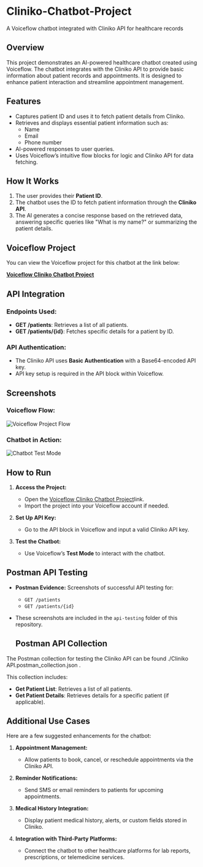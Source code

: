 # Cliniko-Chatbot-Project
A Voiceflow chatbot integrated with Cliniko API for healthcare records
## Overview
This project demonstrates an AI-powered healthcare chatbot created using Voiceflow. The chatbot integrates with the Cliniko API to provide basic information about patient records and appointments. It is designed to enhance patient interaction and streamline appointment management.

## Features
- Captures patient ID and uses it to fetch patient details from Cliniko.
- Retrieves and displays essential patient information such as:
  - Name
  - Email
  - Phone number
- AI-powered responses to user queries.
- Uses Voiceflow’s intuitive flow blocks for logic and Cliniko API for data fetching.

## How It Works
1. The user provides their **Patient ID**.
2. The chatbot uses the ID to fetch patient information through the **Cliniko API**.
3. The AI generates a concise response based on the retrieved data, answering specific queries like "What is my name?" or summarizing the patient details.

## Voiceflow Project
You can view the Voiceflow project for this chatbot at the link below:

[**Voiceflow Cliniko Chatbot Project**](https://creator.voiceflow.com/prototype/67a73cb60fe6c98cd39cb19c)

## API Integration
### Endpoints Used:
- **GET /patients**: Retrieves a list of all patients.
- **GET /patients/{id}**: Fetches specific details for a patient by ID.

### API Authentication:
- The Cliniko API uses **Basic Authentication** with a Base64-encoded API key.
- API key setup is required in the API block within Voiceflow.

## Screenshots
### Voiceflow Flow:
![Voiceflow Project Flow](https://i.postimg.cc/1tdJrP81/temp-Image-U3iw-Fo.avif)
### Chatbot in Action:
![Chatbot Test Mode](https://i.postimg.cc/6QTL0FFC/temp-Image-Tkli5l.avif)

## How to Run
1. **Access the Project:**
   - Open the [Voiceflow Cliniko Chatbot Project](https://creator.voiceflow.com/prototype/67a73cb60fe6c98cd39cb19c)link.
   - Import the project into your Voiceflow account if needed.

2. **Set Up API Key:**
   - Go to the API block in Voiceflow and input a valid Cliniko API key.

3. **Test the Chatbot:**
   - Use Voiceflow’s **Test Mode** to interact with the chatbot.

## Postman API Testing
- **Postman Evidence:**
  Screenshots of successful API testing for:
  - `GET /patients`
  - `GET /patients/{id}`
- These screenshots are included in the `api-testing` folder of this repository.

  ## Postman API Collection

The Postman collection for testing the Cliniko API can be found ./Cliniko API.postman_collection.json .

This collection includes:
- **Get Patient List**: Retrieves a list of all patients.
- **Get Patient Details**: Retrieves details for a specific patient (if applicable).



## Additional Use Cases
Here are a few suggested enhancements for the chatbot:
1. **Appointment Management:**
   - Allow patients to book, cancel, or reschedule appointments via the Cliniko API.

2. **Reminder Notifications:**
   - Send SMS or email reminders to patients for upcoming appointments.

3. **Medical History Integration:**
   - Display patient medical history, alerts, or custom fields stored in Cliniko.

4. **Integration with Third-Party Platforms:**
   - Connect the chatbot to other healthcare platforms for lab reports, prescriptions, or telemedicine services.


